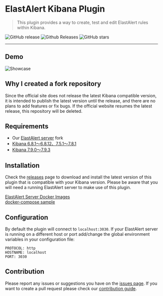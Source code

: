 # ElastAlert Kibana Plugin

> This plugin provides a way to create, test and edit ElastAlert rules within Kibana.

![GitHub release](https://img.shields.io/github/release/nsano-rururu/elastalert-kibana-plugin.svg)
![Github Releases](https://img.shields.io/github/downloads/nsano-rururu/elastalert-kibana-plugin/total.svg)
![GitHub stars](https://img.shields.io/github/stars/nsano-rururu/elastalert-kibana-plugin.svg?style=social&label=Stars)

---

## Demo
![Showcase](showcase.gif)

## Why I created a fork repository

Since the official site does not release the latest Kibana compatible version, 
it is intended to publish the latest version until the release, 
and there are no plans to add features or fix bugs. 
If the official website resumes the latest release, this repository will be deleted.

## Requirements
- Our [ElastAlert server](https://github.com/bitsensor/elastalert) fork
- [Kibana 6.8.1～6.8.12、7.5.1～7.8.1](https://github.com/nsano-rururu/elastalert-kibana-plugin/releases/tag/1.2.0)
- [Kibana 7.9.0～7.9.3](https://github.com/nsano-rururu/elastalert-kibana-plugin/releases/tag/1.3.0)

## Installation
Check the [releases](https://github.com/nsano-rururu/elastalert-kibana-plugin/releases) page to download and install the latest version of this plugin that is compatible with your Kibana version. Please be aware that you will need a running ElastAlert server to make use of this plugin.

[ElastAlert Server Docker Images](https://github.com/nsano-rururu/elastalert-kibana-plugin/wiki/ElastAlert-Server-Docker-Images)<br>
[docker-compose sample](https://github.com/nsano-rururu/elastalert-kibana-plugin/wiki/docker-compose-sample)

## Configuration
By default the plugin will connect to `localhost:3030`. If your ElastAlert server is running on a different host or port add/change the global environment variables in your configuration file: 

```
PROTOCOL: http
HOSTNAME: localhost
PORT: 3030

```

## Contribution
Please report any issues or suggestions you have on the [issues page](https://github.com/nsano-rururu/elastalert-kibana-plugin/issues). If you want to create a pull request please check our [contribution guide](CONTRIBUTING.md).
